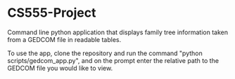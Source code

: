 # CS555-Project  
Command line python application that displays family tree information taken from a GEDCOM file in readable tables.

To use the app, clone the repository and run the command "python scripts/gedcom_app.py", and on the prompt enter the relative path to the GEDCOM file you would like to view.
